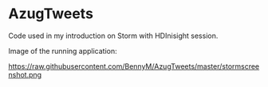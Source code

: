 # AzugTweets
Code used in my introduction on Storm with HDInisight session.

Image of the running application:

https://raw.githubusercontent.com/BennyM/AzugTweets/master/stormscreenshot.png
